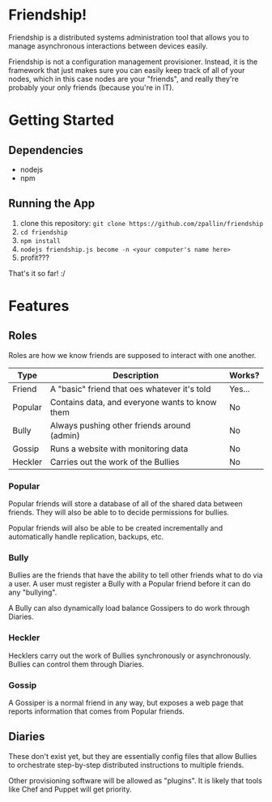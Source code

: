 # Friendship!

Friendship is a distributed systems administration tool that allows you to manage asynchronous interactions between devices easily.

Friendship is not a configuration management provisioner. Instead, it is the framework that just makes sure you can easily keep track of all of your nodes, which in this case nodes are your "friends", and really they're probably your only friends (because you're in IT).

# Getting Started

## Dependencies

- nodejs
- npm

## Running the App

1. clone this repository: `git clone https://github.com/zpallin/friendship`
2. `cd friendship`
3. `npm install`
4. `nodejs friendship.js become -n <your computer's name here>`
5. profit???

That's it so far! :/

# Features

## Roles

Roles are how we know friends are supposed to interact with one another.

| Type    | Description                                       | Works? |
| ------- | ------------------------------------------------- | ------ |
| Friend  | A "basic" friend that oes whatever it's told      | Yes... |
| Popular | Contains data, and everyone wants to know them    | No     | 
| Bully   | Always pushing other friends around (admin)       | No     |
| Gossip  | Runs a website with monitoring data               | No     |
| Heckler | Carries out the work of the Bullies               | No     |

### Popular  

Popular friends will store a database of all of the shared data between friends. They will also be able to to decide permissions for bullies.

Popular friends will also be able to be created incrementally and automatically handle replication, backups, etc.

### Bully

Bullies are the friends that have the ability to tell other friends what to do via a user. A user must register a Bully with a Popular friend before it can do any "bullying". 

A Bully can also dynamically load balance Gossipers to do work through Diaries.

### Heckler

Hecklers carry out the work of Bullies synchronously or asynchronously. Bullies can control them through Diaries.

### Gossip

A Gossiper is a normal friend in any way, but exposes a web page that reports information that comes from Popular friends.

## Diaries

These don't exist yet, but they are essentially config files that allow Bullies to orchestrate step-by-step distributed instructions to multiple friends. 

Other provisioning software will be allowed as "plugins". It is likely that tools like Chef and Puppet will get priority.

